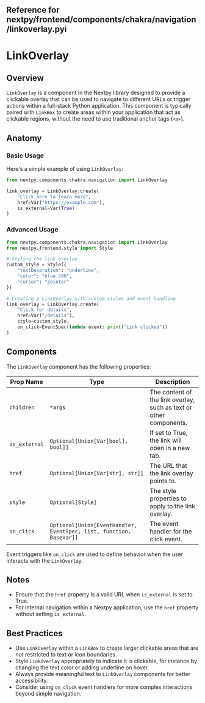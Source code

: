 ##  Reference for nextpy/frontend/components/chakra/navigation/linkoverlay.pyi

# LinkOverlay

## Overview

`LinkOverlay` is a component in the Nextpy library designed to provide a clickable overlay that can be used to navigate to different URLs or trigger actions within a full-stack Python application. This component is typically paired with `LinkBox` to create areas within your application that act as clickable regions, without the need to use traditional anchor tags (`<a>`).

## Anatomy

### Basic Usage

Here's a simple example of using `LinkOverlay`:

```python
from nextpy.components.chakra.navigation import LinkOverlay

link_overlay = LinkOverlay.create(
    "Click here to learn more",
    href=Var("https://example.com"),
    is_external=Var(True)
)
```

### Advanced Usage

```python
from nextpy.components.chakra.navigation import LinkOverlay
from nextpy.frontend.style import Style

# Styling the link overlay
custom_style = Style({
    "textDecoration": "underline",
    "color": "blue.500",
    "cursor": "pointer"
})

# Creating a LinkOverlay with custom styles and event handling
link_overlay = LinkOverlay.create(
    "Click for details",
    href=Var("/details"),
    style=custom_style,
    on_click=EventSpec(lambda event: print("Link clicked"))
)
```

## Components

The `LinkOverlay` component has the following properties:

| Prop Name     | Type                                | Description                                           |
|---------------|-------------------------------------|-------------------------------------------------------|
| `children`    | `*args`                             | The content of the link overlay, such as text or other components. |
| `is_external` | `Optional[Union[Var[bool], bool]]`  | If set to True, the link will open in a new tab.      |
| `href`        | `Optional[Union[Var[str], str]]`    | The URL that the link overlay points to.              |
| `style`       | `Optional[Style]`                   | The style properties to apply to the link overlay.    |
| `on_click`    | `Optional[Union[EventHandler, EventSpec, list, function, BaseVar]]` | The event handler for the click event. |

Event triggers like `on_click` are used to define behavior when the user interacts with the `LinkOverlay`.

## Notes

- Ensure that the `href` property is a valid URL when `is_external` is set to True.
- For internal navigation within a Nextpy application, use the `href` property without setting `is_external`.

## Best Practices

- Use `LinkOverlay` within a `LinkBox` to create larger clickable areas that are not restricted to text or icon boundaries.
- Style `LinkOverlay` appropriately to indicate it is clickable, for instance by changing the text color or adding underline on hover.
- Always provide meaningful text to `LinkOverlay` components for better accessibility.
- Consider using `on_click` event handlers for more complex interactions beyond simple navigation.